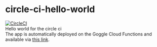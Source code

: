 # circle-ci-hello-world
[![CircleCI](https://circleci.com/gh/zeionara/circle-ci-hello-world.svg?style=svg)](https://circleci.com/gh/zeionara/circle-ci-hello-world)  
Hello world for the circle ci  
The app is automatically deployed on the Goggle Cloud Functions and available via [this link](https://bit.ly/circle-ci-hello-world).
